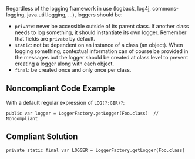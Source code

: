 Regardless of the logging framework in use (logback, log4j, commons-logging, java.util.logging, ...), loggers should be:

 *  `private`: never be accessible outside of its parent class. If another class needs to log something, it should instantiate its own logger. Remember that fields are `private` by default.
 *  `static`: not be dependent on an instance of a class (an object). When logging something, contextual information can of course be provided in the messages but the logger should be created at class level to prevent creating a logger along with each object.
 *  `final`: be created once and only once per class.

## Noncompliant Code Example ##

With a default regular expression of `LOG(?:GER)?`:

    public var logger = LoggerFactory.getLogger(Foo.class)  // Noncompliant

## Compliant Solution ##

    private static final var LOGGER = LoggerFactory.getLogger(Foo.class)